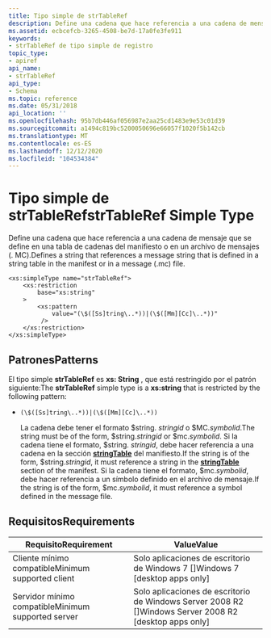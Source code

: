 ```yaml
---
title: Tipo simple de strTableRef
description: Define una cadena que hace referencia a una cadena de mensaje que se define en una tabla de cadenas del manifiesto o en un archivo de mensajes (. MC).
ms.assetid: ecbcefcb-3265-4508-be7d-17a0fe3fe911
keywords:
- strTableRef de tipo simple de registro
topic_type:
- apiref
api_name:
- strTableRef
api_type:
- Schema
ms.topic: reference
ms.date: 05/31/2018
api_location: ''
ms.openlocfilehash: 95b7db446af056987e2aa25cd1483e9e53c01d39
ms.sourcegitcommit: a1494c819bc5200050696e66057f1020f5b142cb
ms.translationtype: MT
ms.contentlocale: es-ES
ms.lasthandoff: 12/12/2020
ms.locfileid: "104534384"
---
```

# <a name="strtableref-simple-type"></a><span data-ttu-id="d1b34-104">Tipo simple de strTableRef</span><span class="sxs-lookup"><span data-stu-id="d1b34-104">strTableRef Simple Type</span></span>

<span data-ttu-id="d1b34-105">Define una cadena que hace referencia a una cadena de mensaje que se define en una tabla de cadenas del manifiesto o en un archivo de mensajes (. MC).</span><span class="sxs-lookup"><span data-stu-id="d1b34-105">Defines a string that references a message string that is defined in a string table in the manifest or in a message (.mc) file.</span></span>

``` syntax
<xs:simpleType name="strTableRef">
    <xs:restriction
        base="xs:string"
    >
        <xs:pattern
            value="(\$([Ss]tring\..*))|(\$([Mm][Cc]\..*))"
         />
    </xs:restriction>
</xs:simpleType>
```

## <a name="patterns"></a><span data-ttu-id="d1b34-106">Patrones</span><span class="sxs-lookup"><span data-stu-id="d1b34-106">Patterns</span></span>

<span data-ttu-id="d1b34-107">El tipo simple **strTableRef** es **xs: String** , que está restringido por el patrón siguiente:</span><span class="sxs-lookup"><span data-stu-id="d1b34-107">The **strTableRef** simple type is a **xs:string** that is restricted by the following pattern:</span></span>

-   `(\$([Ss]tring\..*))|(\$([Mm][Cc]\..*))`

    <span data-ttu-id="d1b34-108">La cadena debe tener el formato $string. *stringid* o $MC.*symbolid*.</span><span class="sxs-lookup"><span data-stu-id="d1b34-108">The string must be of the form, $string.*stringid* or $mc.*symbolid*.</span></span> <span data-ttu-id="d1b34-109">Si la cadena tiene el formato, $string. *stringid*, debe hacer referencia a una cadena en la sección [**stringTable**](eventmanifestschema-stringtable-resources-element.md) del manifiesto.</span><span class="sxs-lookup"><span data-stu-id="d1b34-109">If the string is of the form, $string.*stringid*, it must reference a string in the [**stringTable**](eventmanifestschema-stringtable-resources-element.md) section of the manifest.</span></span> <span data-ttu-id="d1b34-110">Si la cadena tiene el formato, $mc.*symbolid*, debe hacer referencia a un símbolo definido en el archivo de mensaje.</span><span class="sxs-lookup"><span data-stu-id="d1b34-110">If the string is of the form, $mc.*symbolid*, it must reference a symbol defined in the message file.</span></span>

## <a name="requirements"></a><span data-ttu-id="d1b34-111">Requisitos</span><span class="sxs-lookup"><span data-stu-id="d1b34-111">Requirements</span></span>



| <span data-ttu-id="d1b34-112">Requisito</span><span class="sxs-lookup"><span data-stu-id="d1b34-112">Requirement</span></span> | <span data-ttu-id="d1b34-113">Value</span><span class="sxs-lookup"><span data-stu-id="d1b34-113">Value</span></span> |
|-------------------------------------|---------------------------------------------------------|
| <span data-ttu-id="d1b34-114">Cliente mínimo compatible</span><span class="sxs-lookup"><span data-stu-id="d1b34-114">Minimum supported client</span></span><br/> | <span data-ttu-id="d1b34-115">Solo aplicaciones de escritorio de Windows 7 \[\]</span><span class="sxs-lookup"><span data-stu-id="d1b34-115">Windows 7 \[desktop apps only\]</span></span><br/>              |
| <span data-ttu-id="d1b34-116">Servidor mínimo compatible</span><span class="sxs-lookup"><span data-stu-id="d1b34-116">Minimum supported server</span></span><br/> | <span data-ttu-id="d1b34-117">Solo aplicaciones de escritorio de Windows Server 2008 R2 \[\]</span><span class="sxs-lookup"><span data-stu-id="d1b34-117">Windows Server 2008 R2 \[desktop apps only\]</span></span><br/> |



 

 





